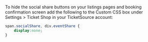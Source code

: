 To hide the social share buttons on your listings pages and booking confirmation screen add the following to the Custom CSS box under Settings > Ticket Shop in your TicketSource account:

```css
span.socialShare, div.eventShare {
    display:none;
}
```
